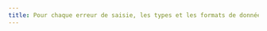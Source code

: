 ```yaml
---
title: Pour chaque erreur de saisie, les types et les formats de données sont-ils suggérés, si nécessaire ?
---
```

